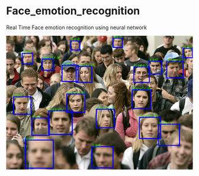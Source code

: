 # Face_emotion_recognition
Real Time Face emotion recognition using neural network 

![Image description](testgallery/detected_faces.png)

